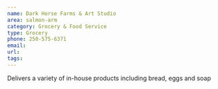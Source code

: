 ```yaml
---
name: Dark Horse Farms & Art Studio
area: salmon-arm
category: Grocery & Food Service
type: Grocery
phone: 250-575-6371
email: 
url: 
tags:
---
```


Delivers a variety of in-house products including bread, eggs and soap